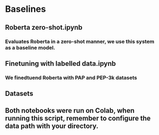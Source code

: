 # Baselines
## Roberta zero-shot.ipynb 
### Evaluates Roberta in a zero-shot manner, we use this system as a baseline model.
## Finetuning with labelled data.ipynb
### We finedtuend Roberta with PAP and PEP-3k datasets
## Datasets
## Both notebooks were run on Colab, when running this script, remember to configure the data path with your directory.
